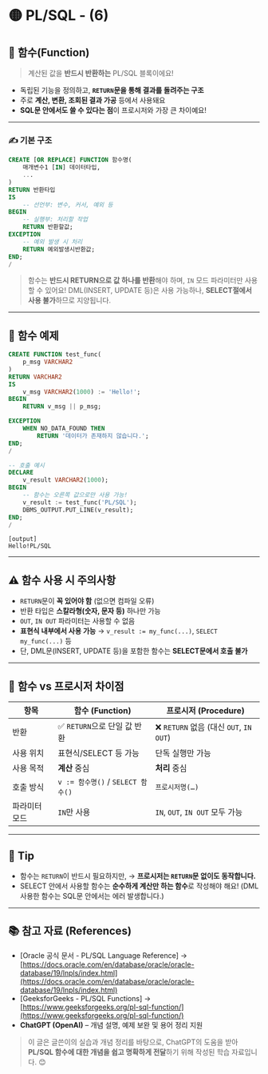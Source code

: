 # 🟡 PL/SQL - (6)

## 🧮 함수(Function)

> 계산된 값을 **반드시 반환하는** PL/SQL 블록이에요!

* 독립된 기능을 정의하고, **`RETURN`문을 통해 결과를 돌려주는 구조**
* 주로 **계산, 변환, 조회된 결과 가공** 등에서 사용돼요
* **SQL문 안에서도 쓸 수 있다는 점**이 프로시저와 가장 큰 차이예요!

---

### ✍️ 기본 구조

```sql
CREATE [OR REPLACE] FUNCTION 함수명(
    매개변수1 [IN] 데이터타입,
    ...
)
RETURN 반환타입
IS
    -- 선언부: 변수, 커서, 예외 등
BEGIN
    -- 실행부: 처리할 작업
    RETURN 반환할값;
EXCEPTION
    -- 예외 발생 시 처리
    RETURN 예외발생시반환값;
END;
/
```

> 함수는 **반드시 RETURN으로 값 하나를 반환**해야 하며, `IN` 모드 파라미터만 사용할 수 있어요!
> DML(INSERT, UPDATE 등)은 사용 가능하나, **SELECT절에서 사용 불가**하므로 지양됩니다.

---

## 🧪 함수 예제

```sql
CREATE FUNCTION test_func(
    p_msg VARCHAR2
)
RETURN VARCHAR2
IS
    v_msg VARCHAR2(1000) := 'Hello!';
BEGIN
    RETURN v_msg || p_msg;

EXCEPTION
    WHEN NO_DATA_FOUND THEN
        RETURN '데이터가 존재하지 않습니다.';
END;
/
```

```sql
-- 호출 예시
DECLARE
    v_result VARCHAR2(1000);
BEGIN
    -- 함수는 오른쪽 값으로만 사용 가능!
    v_result := test_func('PL/SQL');
    DBMS_OUTPUT.PUT_LINE(v_result);
END;
/
```

```
[output]
Hello!PL/SQL
```

---

## ⚠️ 함수 사용 시 주의사항

* `RETURN`문이 **꼭 있어야 함** (없으면 컴파일 오류)
* 반환 타입은 **스칼라형(숫자, 문자 등)** 하나만 가능
* `OUT`, `IN OUT` 파라미터는 사용할 수 없음
* **표현식 내부에서 사용 가능** → `v_result := my_func(...)`, `SELECT my_func(...)` 등
* 단, DML문(INSERT, UPDATE 등)을 포함한 함수는 **SELECT문에서 호출 불가**

---

## 🔄 함수 vs 프로시저 차이점

| 항목      | 함수 (Function)                | 프로시저 (Procedure)                   |
| ------- | ---------------------------- | ---------------------------------- |
| 반환      | ✅ `RETURN`으로 단일 값 반환         | ❌ `RETURN` 없음 (대신 `OUT`, `IN OUT`) |
| 사용 위치   | 표현식/SELECT 등 가능              | 단독 실행만 가능                          |
| 사용 목적   | **계산** 중심                    | **처리** 중심                          |
| 호출 방식   | `v := 함수명()` / `SELECT 함수()` | `프로시저명(…)`                         |
| 파라미터 모드 | `IN`만 사용                     | `IN`, `OUT`, `IN OUT` 모두 가능        |

---

## 📌 Tip

* 함수는 `RETURN`이 반드시 필요하지만,
  → **프로시저는 `RETURN`문 없이도 동작합니다.**
* SELECT 안에서 사용할 함수는 **순수하게 계산만 하는 함수**로 작성해야 해요!
  (DML 사용한 함수는 SQL문 안에서는 에러 발생합니다.)

---

## 📚 참고 자료 (References)

* \[Oracle 공식 문서 - PL/SQL Language Reference]
  → [https://docs.oracle.com/en/database/oracle/oracle-database/19/lnpls/index.html](https://docs.oracle.com/en/database/oracle/oracle-database/19/lnpls/index.html)
* \[GeeksforGeeks - PL/SQL Functions]
  → [https://www.geeksforgeeks.org/pl-sql-function/](https://www.geeksforgeeks.org/pl-sql-function/)
* **ChatGPT (OpenAI)** – 개념 설명, 예제 보완 및 용어 정리 지원

> 이 글은 글쓴이의 실습과 개념 정리를 바탕으로, ChatGPT의 도움을 받아
> **PL/SQL 함수에 대한 개념을 쉽고 명확하게 전달**하기 위해 작성된 학습 자료입니다. 😊
